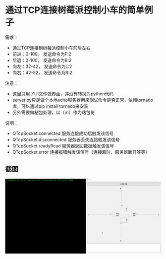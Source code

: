 # 通过TCP连接树莓派控制小车的简单例子

需求：

 - 通过TCP连接到树莓派控制小车前后左右
 - 前进：0-100， 发送命令为F:2
 - 后退：0-100， 发送命令为B:2
 - 向左：32-42， 发送命令为L:2
 - 向右：42-52， 发送命令为R:2

注意：

 - 这里只用了UI文件做界面，并没有转换为python代码
 - server.py只是做个本地echo服务器用来测试命令是否正常，依赖tornado库，可以通过pip install tornado来安装
 - 另外需要做粘包处理，以（\n）作为粘包符

说明：

 - QTcpSocket.connected    服务连接成功后触发该信号
 - QTcpSocket.disconnected 服务器丢失连接触发该信号
 - QTcpSocket.readyRead    服务器返回数据触发该信号
 - QTcpSocket.error        连接报错触发该信号（连接超时、服务器断开等等）

## 截图
![截图](ScreenShot/car.gif)